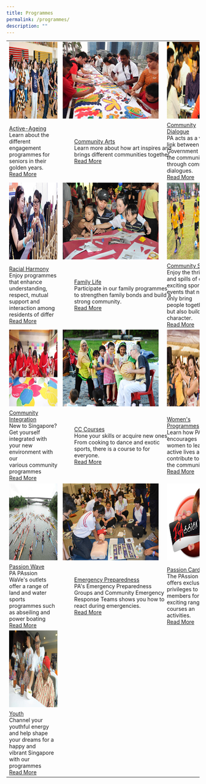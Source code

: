 ```yaml
---
title: Programmes
permalink: /programmes/
description: ""
---
```

<table>
	<tbody><tr>
		<td><img style="height:200px;width:250px" src="/images/Programmes/main-activeageing_edited.jpg"></td>
		<td><img style="height:200px;width:250px" src="/images/Programmes/main-communityarts_edited.jpg"></td>
		<td><img style="height:200px;width:250px" src="/images/Programmes/main-communitydialogue_edited.jpg"></td>
	</tr>
	<tr>
		<td><a href="/our-programmes/active-ageing">Active-Ageing</a><br>Learn about the different engagement programmes for seniors in their golden years.<br><a href="/our-programmes/active-ageing">Read More</a></td>
		<td><div style="position:relative;left:30px;"><a href="/our-programmes/community-arts">Community Arts</a><br>Learn&nbsp;more&nbsp;about&nbsp;how&nbsp;art&nbsp;inspires&nbsp;and&nbsp; brings&nbsp;different&nbsp;communities together.<br><a href="/our-programmes/community-arts">Read More</a></div></td>
		<td><a href="/our-programmes/community-dialogue"> Community  Dialogue</a><br>PA acts as a vital link between the Government and the community through&nbsp;community dialogues.<br><a href="/our-programmes/community-dialogue">Read More</a>
			</td></tr>
<tr>
		<td><img style="height:200px;width:250px" src="/images/Programmes/main-racialharmony.jpg"></td>
		<td><img style="height:200px;width:250px" src="/images/Programmes/main-familylife.jpg"></td>
		<td><img style="height:200px;width:250px" src="/images/Programmes/main-communitysports.jpg"></td>
	</tr>
<tr>
		<td><a href="/our-programmes/racial-harmony">Racial Harmony</a><br>Enjoy programmes that enhance understanding, respect, mutual support&nbsp;and interaction among residents of differ<br><a href="/our-programmes/racial-harmony">Read More</a></td>
		<td><div style="position:relative;left:30px"><a href="/our-programmes/Family-life">Family Life</a><br>Participate in our family programmes to strengthen family bonds and build a strong&nbsp;community.<br><a href="/our-programmes/Family-life">Read More</a></div></td>
		<td><a href="/our-programmes/Community-Sports"> Community  Sports</a><br>Enjoy the thrills and spills of our exciting sports events that not only bring people&nbsp;together but also build character.<br><a href="/our-programmes/Community-Sports">Read More</a>
	</td></tr>
<tr>
		<td><img style="height:200px;width:250px" src="/images/Programmes/main-communityintegration.jpg"></td>
		<td><img style="height:200px;width:250px" src="/images/Programmes/main-cccourses_edited.jpg"></td>
		<td><img style="height:200px;width:250px" src="/images/Programmes/main-womensprogrammes_edited.jpg"></td>
	</tr>
<tr>
		<td><a href="/our-programmes/Community-Integration">Community Integration</a><br>New to Singapore? Get yourself integrated with your new environment with our various&nbsp;community programmes<br><a href="/our-programmes/Community-Integration">Read More</a></td>
		<td><div style="position:relative;left:30px;"><a href="/our-programmes/CC-Courses/CC-Courses">CC Courses</a><br>Hone your skills or acquire new ones. From cooking to dance and exotic sports,&nbsp;there is a course to for everyone.<br><a href="/our-programmes/CC-Courses/CC-Courses">Read More</a></div></td>
		<td><a href="/our-programmes/Womens-Programmes"> Women's Programmes</a><br>Learn how PA encourages women to lead active lives and contribute to the&nbsp;community.<br><a href="/our-programmes/Womens-Programmes">Read More</a>
			</td></tr>
	<tr>
		<td><img style="height:200px;width:250px" src="/images/Programmes/main-waterventure.jpg"></td>
		<td><img style="height:200px;width:250px" src="/images/Programmes/main-emergencypreparedness_edited.jpg"></td>
		<td><img style="height:200px;width:250px" src="/images/Programmes/main-passioncard.jpg"></td>
	</tr>
	<tr>
		<td><a href="/our-programmes/PAssion-Wave/PAssion-WaVe">Passion Wave</a><br>PA PAssion WaVe's outlets offer a range of land and water sports programmes such as&nbsp;abseiling and power boating<br><a href="/our-programmes/PAssion-Wave/PAssion-WaVe">Read More</a></td>
		<td><div style="position:relative;left:30px;"><a href="/our-programmes/emergency-preparedness">Emergency Preparedness</a><br>PA's Emergency Preparedness<br> Groups and Community Emergency Response&nbsp;Teams shows you how to react during emergencies.<br><a href="/our-programmes/emergency-preparedness">Read More</a></div></td>
		<td><a href="/our-programmes/PAssion-Card)"> Passion Card</a><br>The PAssion Card offers exclusive privileges to its  members for PA's       exciting range of courses an       activities.<br><a href="/our-programmes/PAssion-Card">Read More</a>
			</td></tr>
	<tr>
		<td><img style="height:200px;width:250px" src="/images/Programmes/main-youth_edited.jpg"></td></tr>
		<tr>
		<td><a href="/our-programmes/youth">Youth</a><br>Channel your youthful energy and help shape your dreams for a happy and vibrant&nbsp;Singapore with our programmes<br><a href="/our-programmes/youth">Read More</a></td>
			
</tr></tbody></table>